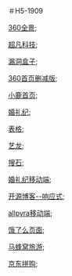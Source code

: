 ＃H5-1909

[360全景](https://github.com/TANGVUE/TANGVUE.github.io/blob/master/360%E5%85%A8%E6%99%AF/index.html);

[超凡科技](https://tangvue.github.io/day-04/html/chaofankeji.html);

[漏洞盒子](https://tangvue.github.io/%E9%BB%91%E6%B4%9E%E7%9B%92%E5%AD%90/html/);

[360首页删减版](https://tangvue.github.io/360%E9%A6%96%E9%A1%B5/html/index.html);

[小鹿首页](https://tangvue.github.io/%E5%B0%8F%E9%B9%BF/html/xiaolu.html);

[婚礼纪](https://tangvue.github.io/%E5%A9%9A%E7%A4%BC%E7%BA%AA/html/);

[表格](https://tangvue.github.io/%E8%A1%A8%E6%A0%BC/html/table.html);

[艺龙](https://tangvue.github.io/%E8%89%BA%E9%BE%99/html/yilong.html);

[搜石](https://tangvue.github.io/%E6%90%9C%E7%9F%B3%E7%BD%91/html/);

[婚礼纪移动端](https://tangvue.github.io/%E5%A9%9A%E7%A4%BC%E7%BA%AA-%E7%A7%BB%E5%8A%A8%E7%AB%AF/html/);

[开源博客--响应式](https://tangvue.github.io/%E5%BC%80%E6%BA%90%E5%8D%9A%E5%AE%A2%E9%A1%B5%E9%9D%A2/html/);

[allpyra移动端](https://tangvue.github.io/allpyra/html/);

[饿了么页面](https://tangvue.github.io/%E9%A5%BF%E4%BA%86%E4%B9%88/html/);

[马蜂窝旅游](https://tangvue.github.io/%E9%A9%AC%E8%9C%82%E7%AA%9D%E6%97%85%E6%B8%B8/html/);

[京东拼购](https://tangvue.github.io/%E4%BA%AC%E4%B8%9C/html/);


